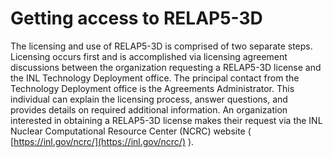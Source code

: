 # Getting access to RELAP5-3D

The licensing and use of RELAP5-3D is comprised of two separate steps. Licensing
occurs first and is accomplished via licensing agreement discussions between the
 organization requesting a RELAP5-3D license and the INL Technology Deployment
 office. The principal contact from the Technology Deployment office is the
 Agreements Administrator. This individual can explain the licensing process,
 answer questions, and provides details on required additional information. An
 organization interested in obtaining a RELAP5-3D license makes their request
 via the INL Nuclear Computational Resource Center (NCRC) website
 ( [https://inl.gov/ncrc/](https://inl.gov/ncrc/) ).

